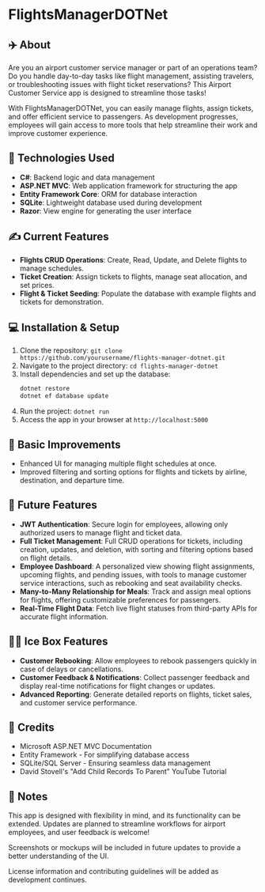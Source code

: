 # FlightsManagerDOTNet

## ✈️ About
Are you an airport customer service manager or part of an operations team? Do you handle day-to-day tasks like flight management, assisting travelers, or troubleshooting issues with flight ticket reservations? This Airport Customer Service app is designed to streamline those tasks!

With FlightsManagerDOTNet, you can easily manage flights, assign tickets, and offer efficient service to passengers. As development progresses, employees will gain access to more tools that help streamline their work and improve customer experience.

## 🚀 Technologies Used
- **C#**: Backend logic and data management
- **ASP.NET MVC**: Web application framework for structuring the app
- **Entity Framework Core**: ORM for database interaction
- **SQLite**: Lightweight database used during development
- **Razor**: View engine for generating the user interface

## ✍️ Current Features
- **Flights CRUD Operations**: Create, Read, Update, and Delete flights to manage schedules.
- **Ticket Creation**: Assign tickets to flights, manage seat allocation, and set prices.
- **Flight & Ticket Seeding**: Populate the database with example flights and tickets for demonstration.

## 💻 Installation & Setup
1. Clone the repository: `git clone https://github.com/yourusername/flights-manager-dotnet.git`
2. Navigate to the project directory: `cd flights-manager-dotnet`
3. Install dependencies and set up the database:
    ```bash
    dotnet restore
    dotnet ef database update
    ```
4. Run the project: `dotnet run`
5. Access the app in your browser at `http://localhost:5000`

## 🔧 Basic Improvements
- Enhanced UI for managing multiple flight schedules at once.
- Improved filtering and sorting options for flights and tickets by airline, destination, and departure time.

## 🚀 Future Features
- **JWT Authentication**: Secure login for employees, allowing only authorized users to manage flight and ticket data.
- **Full Ticket Management**: Full CRUD operations for tickets, including creation, updates, and deletion, with sorting and filtering options based on flight details.
- **Employee Dashboard**: A personalized view showing flight assignments, upcoming flights, and pending issues, with tools to manage customer service interactions, such as rebooking and seat availability checks.
- **Many-to-Many Relationship for Meals**: Track and assign meal options for flights, offering customizable preferences for passengers.
- **Real-Time Flight Data**: Fetch live flight statuses from third-party APIs for accurate flight information.

## 🧊🥊 Ice Box Features
- **Customer Rebooking**: Allow employees to rebook passengers quickly in case of delays or cancellations.
- **Customer Feedback & Notifications**: Collect passenger feedback and display real-time notifications for flight changes or updates.
- **Advanced Reporting**: Generate detailed reports on flights, ticket sales, and customer service performance.

## 🤝 Credits
- Microsoft ASP.NET MVC Documentation
- Entity Framework - For simplifying database access
- SQLite/SQL Server - Ensuring seamless data management
- David Stovell's "Add Child Records To Parent" YouTube Tutorial

## 📝 Notes
This app is designed with flexibility in mind, and its functionality can be extended. Updates are planned to streamline workflows for airport employees, and user feedback is welcome!

Screenshots or mockups will be included in future updates to provide a better understanding of the UI.

License information and contributing guidelines will be added as development continues.



